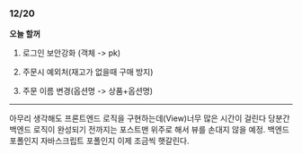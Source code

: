 ### 12/20

__오늘 할꺼__

1. 로그인 보안강화 (객체 -> pk)

2. 주문시 예외처(재고가 없을때 구매 방지)

3. 주문 이름 변경(옵션명 -> 상품+옵션명)

----
아무리 생각해도 프론트엔드 로직을 구현하는데(View)너무 많은 시간이 걸린다 당분간 백엔드 로직이 완성되기 전까지는 포스트맨 위주로 해서 뷰를 손대지 않을 예정.  백엔드 포폴인지 자바스크립트 포폴인지 이제 조금씩 햇갈린다.
